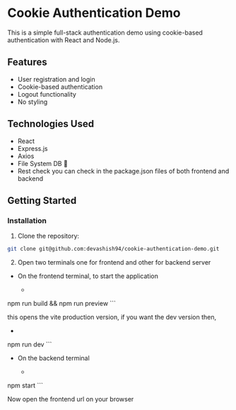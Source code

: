 # Cookie Authentication Demo

This is a simple full-stack authentication demo using cookie-based authentication with React and Node.js.

## Features

- User registration and login
- Cookie-based authentication
- Logout functionality
- No styling

## Technologies Used

- React
- Express.js
- Axios
- File System DB 🙂
- Rest check you can check in the package.json files of both frontend and backend

## Getting Started

### Installation

1. Clone the repository:

```bash
git clone git@github.com:devashish94/cookie-authentication-demo.git
```

2. Open two terminals one for frontend and other for backend server

- On the frontend terminal, to start the application 

  - ```bash
npm run build && npm run preview 
    ```

this opens the vite production version, if you want the dev version then,

  - ```bash
npm run dev
    ```

- On the backend terminal
  - ```bash
npm start
    ```

Now open the frontend url on your browser
